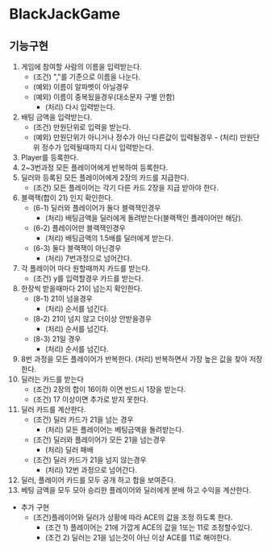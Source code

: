 BlackJackGame
=========================
기능구현
-------------------------
1. 게임에 참여할 사람의 이름을 입력받는다.
    - (조건) ","를 기준으로 이름을 나눈다.
    - (예외) 이름이 알파벳이 아닐경우
    - (예외) 이름이 중복됬을경우(대소문자 구별 안함)
        - (처리) 다시 입력받는다.
2. 배팅 금액을 입력받는다.
    - (조건) 만원단위로 입력을 받는다.
    - (예외) 만원단위가 아니거나 정수가 아닌 다른값이 입력될경우
            - (처리) 만원단위 정수가 입력될때까지 다시 입력받는다.
3. Player를 등록한다.
4. 2~3번과정 모든 플레이어에게 반복하여 등록한다.
5. 딜러와 등록된 모든 플레이어에게 2장의 카드를 지급한다.
    - (조건) 모든 플레이어는 각기 다른 카드 2장을 지급 받아야 한다.
6. 블랙잭(합이 21) 인지 확인한다.
    - (6-1) 딜러와 플레이어가 둘다 블랙잭인경우
        - (처리) 배팅금액을 딜러에게 돌려받는다(블랙잭인 플레이어만 해당).
    - (6-2) 플레이어만 블랙잭인경우
        - (처리) 배팅금액의 1.5배를 딜러에게 받는다.
    - (6-3) 둘다 블랙잭이 아닌경우 
        - (처리) 7번과정으로 넘어간다.
7. 각 플레이어 마다 원할때까지 카드를 받는다.
    - (조건) y를 입력할경우 카드를 받는다.
8. 한장씩 받을때마다 21이 넘는지 확인한다.
    - (8-1) 21이 넘을경우
        - (처리) 순서를 넘긴다.
    - (8-2) 21이 넘지 않고 더이상 안받을경우
        - (처리) 순서를 넘긴다.
    - (8-3) 21일 경우
        - (처리) 순서를 넘긴다.
9. 8번 과정을 모든 플레이어가 반복한다.
    (처리) 반복하면서 가장 높은 값을 찾아 저장한다.
10. 딜러는 카드를 받는다
    - (조건) 2장의 합이 16이하 이면 반드시 1장을 받는다.
    - (조건) 17 이상이면 추가로 받지 못한다.
11. 딜러 카드를 계산한다.
    - (조건) 딜러 카드가 21을 넘는 경우 
        - (처리) 모든 플레이어는 베팅금액을 돌려받는다.
    - (조건) 딜러와 플레이어가 모든 21을 넘는경우
        - (처리) 딜러 패배
    - (조건) 딜러 카드가 21을 넘지 않는경우
        - (처리) 12번 과정으로 넘어간다.
12. 딜러, 플레이어 카드를 모두 공개 하고 합을 보여준다.
13. 베팅 금액을 모두 모아 승리한 플레이어와 딜러에게 분배 하고 수익을 계산한다.     

- 추가 구현
    - (조건)플레이어와 딜러가 상황에 따라 ACE의 값을 조정 하도록 한다.
        - (조건 1) 플레이어는 21에 가깝게 ACE의 값을 1또는 11로 조정할수있다.
        - (조건 2) 딜러는 21을 넘는것이 아닌 이상 ACE를 11로 해야한다.
       